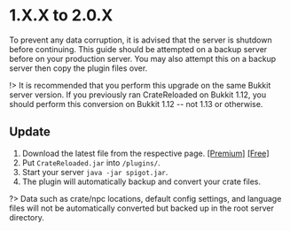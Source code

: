 # 1.X.X to 2.0.X

To prevent any data corruption, it is advised that the server is shutdown before continuing.
This guide should be attempted on a backup server before on your production server. You may
also attempt this on a backup server then copy the plugin files over.

!> It is recommended that you perform this upgrade on the same Bukkit server version. If
you previously ran CrateReloaded on Bukkit 1.12, you should perform this conversion
on Bukkit 1.12 -- not 1.13 or otherwise.

## Update

1. Download the latest file from the respective page.
[[Premium]](https://www.spigotmc.org/resources/.3663/)
[[Free]](https://www.spigotmc.org/resources/.861/)
2. Put `CrateReloaded.jar` into `/plugins/`.
3. Start your server `java -jar spigot.jar`.
4. The plugin will automatically backup and convert your crate files.

?> Data such as crate/npc locations, default config settings, and language files will not be
automatically converted but backed up in the root server directory.